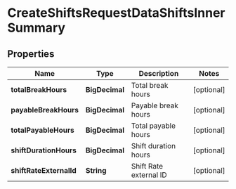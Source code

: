 

# CreateShiftsRequestDataShiftsInnerSummary


## Properties

| Name | Type | Description | Notes |
|------------ | ------------- | ------------- | -------------|
|**totalBreakHours** | **BigDecimal** | Total break hours |  [optional] |
|**payableBreakHours** | **BigDecimal** | Payable break hours |  [optional] |
|**totalPayableHours** | **BigDecimal** | Total payable hours |  [optional] |
|**shiftDurationHours** | **BigDecimal** | Shift duration hours |  [optional] |
|**shiftRateExternalId** | **String** | Shift Rate external ID |  [optional] |



